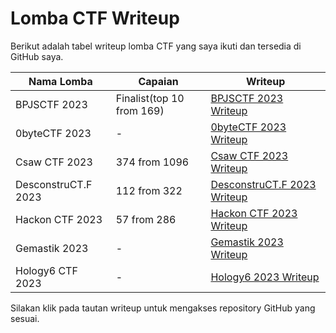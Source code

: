 
# Lomba CTF Writeup

Berikut adalah tabel writeup lomba CTF yang saya ikuti dan tersedia di GitHub saya.

| Nama Lomba | Capaian | Writeup |
|------------|---------|---------|
| BPJSCTF 2023 | Finalist(top 10 from 169) | [BPJSCTF 2023 Writeup](https://github.com/devit7/CTF-Writeup-Mpiie/tree/main/BPJSCTF2023) |
| 0byteCTF 2023 | - | [0byteCTF 2023 Writeup](https://github.com/devit7/CTF-Writeup-Mpiie/tree/main/0bytectf2023) |
| Csaw CTF 2023 | 374 from 1096 | [Csaw CTF 2023 Writeup](https://github.com/devit7/CTF-Writeup-Mpiie/tree/main/Csaw%20CTF%202023) |
| DesconstruCT.F 2023 | 112 from 322 | [DesconstruCT.F 2023 Writeup](https://github.com/devit7/CTF-Writeup-Mpiie/tree/main/DesconstruCT.F%202023) |
| Hackon CTF 2023 | 57 from 286 | [Hackon CTF 2023 Writeup](https://github.com/devit7/CTF-Writeup-Mpiie/tree/main/Hackon%20CTF%202023) |
| Gemastik 2023 | - | [Gemastik 2023 Writeup](https://github.com/devit7/CTF-Writeup-Mpiie/tree/main/gemastik2023) |
| Hology6 CTF 2023 | - | [Hology6 2023 Writeup](https://github.com/devit7/CTF-Writeup-Mpiie/tree/main/Hology6%20CTF%202023) |

Silakan klik pada tautan writeup untuk mengakses repository GitHub yang sesuai.

